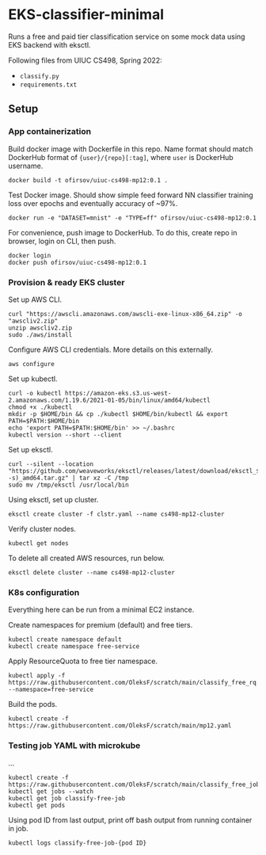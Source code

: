 # EKS-classifier-minimal

Runs a free and paid tier classification service on some mock data using EKS backend with eksctl.

Following files from UIUC CS498, Spring 2022:
- `classify.py`
- `requirements.txt`

## Setup

### App containerization

Build docker image with Dockerfile in this repo. Name format should match DockerHub format of `{user}/{repo}[:tag]`, where `user` is DockerHub username.

```
docker build -t ofirsov/uiuc-cs498-mp12:0.1 .
```

Test Docker image. Should show simple feed forward NN classifier training loss over epochs and eventually accuracy of ~97%.

```
docker run -e "DATASET=mnist" -e "TYPE=ff" ofirsov/uiuc-cs498-mp12:0.1
```

For convenience, push image to DockerHub. To do this, create repo in browser, login on CLI, then push.

```
docker login
docker push ofirsov/uiuc-cs498-mp12:0.1
```

### Provision & ready EKS cluster

Set up AWS CLI.

```
curl "https://awscli.amazonaws.com/awscli-exe-linux-x86_64.zip" -o "awscliv2.zip"
unzip awscliv2.zip
sudo ./aws/install
```

Configure AWS CLI credentials. More details on this externally.

```
aws configure
```

Set up kubectl.

```
curl -o kubectl https://amazon-eks.s3.us-west-2.amazonaws.com/1.19.6/2021-01-05/bin/linux/amd64/kubectl
chmod +x ./kubectl
mkdir -p $HOME/bin && cp ./kubectl $HOME/bin/kubectl && export PATH=$PATH:$HOME/bin
echo 'export PATH=$PATH:$HOME/bin' >> ~/.bashrc
kubectl version --short --client
```

Set up eksctl.

```
curl --silent --location "https://github.com/weaveworks/eksctl/releases/latest/download/eksctl_$(uname -s)_amd64.tar.gz" | tar xz -C /tmp
sudo mv /tmp/eksctl /usr/local/bin
```

Using eksctl, set up cluster.

```
eksctl create cluster -f clstr.yaml --name cs498-mp12-cluster
```

Verify cluster nodes.

```
kubectl get nodes
```

To delete all created AWS resources, run below.

```
eksctl delete cluster --name cs498-mp12-cluster
```


### K8s configuration

Everything here can be run from a minimal EC2 instance.

Create namespaces for premium (default) and free tiers.

```
kubectl create namespace default
kubectl create namespace free-service
```

Apply ResourceQuota to free tier namespace.

```
kubectl apply -f https://raw.githubusercontent.com/OleksF/scratch/main/classify_free_rq.yaml --namespace=free-service
```

Build the pods.

```
kubectl create -f https://raw.githubusercontent.com/OleksF/scratch/main/mp12.yaml
```

### Testing job YAML with microkube

...

```
kubectl create -f https://raw.githubusercontent.com/OleksF/scratch/main/classify_free_job.yaml
kubectl get jobs --watch
kubectl get job classify-free-job
kubectl get pods
```

Using pod ID from last output, print off bash output from running container in job.

```
kubectl logs classify-free-job-{pod ID}
```